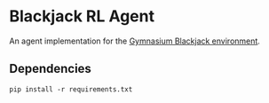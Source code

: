 # Blackjack RL Agent

An agent implementation for the [Gymnasium Blackjack environment](https://gymnasium.farama.org/environments/toy_text/blackjack/).

## Dependencies

```
pip install -r requirements.txt
```
